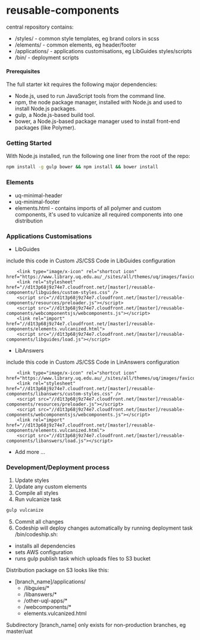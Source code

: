 # reusable-components

central repository contains:

- /styles/ - common style templates, eg brand colors in scss 
- /elements/ - common elements, eg header/footer
- /applications/ - applications customisations, eg LibGuides styles/scripts
- /bin/ - deployment scripts

#### Prerequisites 

The full starter kit requires the following major dependencies:

- Node.js, used to run JavaScript tools from the command line.
- npm, the node package manager, installed with Node.js and used to install Node.js packages.
- gulp, a Node.js-based build tool.
- bower, a Node.js-based package manager used to install front-end packages (like Polymer).

### Getting Started

With Node.js installed, run the following one liner from the root of the repo:

```sh
npm install -g gulp bower && npm install && bower install
```

### Elements

- uq-minimal-header
- uq-minimal-footer
- elements.html - contains imports of all polymer and custom components, it's used to vulcanize all required components into one distribution


### Applications Customisations

- LibGuides

include this code in Custom JS/CSS Code in LibGuides configuration

        <link type="image/x-icon" rel="shortcut icon" href="https://www.library.uq.edu.au/_/sites/all/themes/uq/images/favicon.ico">
        <link rel="stylesheet" href="//d1t3p68j9z74e7.cloudfront.net/[master]/reusable-components/libguides/custom-styles.css" />
        <script src="//d1t3p68j9z74e7.cloudfront.net/[master]/reusable-components/resources/preloader.js"></script>
        <script src="//d1t3p68j9z74e7.cloudfront.net/[master]/reusable-components/webcomponentsjs/webcomponents.js"></script>
        <link rel="import" href="//d1t3p68j9z74e7.cloudfront.net/[master]/reusable-components/elements.vulcanized.html">
        <script src="//d1t3p68j9z74e7.cloudfront.net/[master]/reusable-components/libguides/load.js"></script>

- LibAnswers

include this code in Custom JS/CSS Code in LinAnswers configuration

        <link type="image/x-icon" rel="shortcut icon" href="https://www.library.uq.edu.au/_/sites/all/themes/uq/images/favicon.ico">
        <link rel="stylesheet" href="//d1t3p68j9z74e7.cloudfront.net/[master]/reusable-components/libanswers/custom-styles.css" />
        <script src="//d1t3p68j9z74e7.cloudfront.net/[master]/reusable-components/resources/preloader.js"></script>
        <script src="//d1t3p68j9z74e7.cloudfront.net/[master]/reusable-components/webcomponentsjs/webcomponents.js"></script>
        <link rel="import" href="//d1t3p68j9z74e7.cloudfront.net/[master]/reusable-components/elements.vulcanized.html">
        <script src="//d1t3p68j9z74e7.cloudfront.net/[master]/reusable-components/libanswers/load.js"></script>

- Add more ...

### Development/Deployment process

1. Update styles
2. Update any custom elements
3. Compile all styles 
4. Run vulcanize task
```sh
gulp vulcanize
```

5. Commit all changes
6. Codeship will deploy changes automatically by running
deployment task /bin/codeship.sh:
- installs all dependencies
- sets AWS configuration
- runs gulp publish task which uploads files to S3 bucket

Distribution package on S3 looks like this:

- [branch_name]/applications/
    - /libguies/*
    - /libanswers/*
    - /other-uql-apps/*
    - /webcomponents/*
    - elements.vulcanized.html   
    
Subdirectory [branch_name] only exists for non-production branches, eg master/uat 

